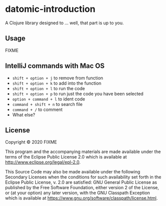 # datomic-introduction

A Clojure library designed to ... well, that part is up to you.

## Usage

FIXME

## IntelliJ commands with Mac OS

* `shift + option + j` to remove from function
* `shift + option + k` to add into the function
* `shift + option + l` to run the code
* `shift + option + p` to run just the code you have been selected
* `option + command + l` to ident code
* `command + shift + n` to search file
* `command + /` to comment
* What else?

## License

Copyright © 2020 FIXME

This program and the accompanying materials are made available under the
terms of the Eclipse Public License 2.0 which is available at
http://www.eclipse.org/legal/epl-2.0.

This Source Code may also be made available under the following Secondary
Licenses when the conditions for such availability set forth in the Eclipse
Public License, v. 2.0 are satisfied: GNU General Public License as published by
the Free Software Foundation, either version 2 of the License, or (at your
option) any later version, with the GNU Classpath Exception which is available
at https://www.gnu.org/software/classpath/license.html.
